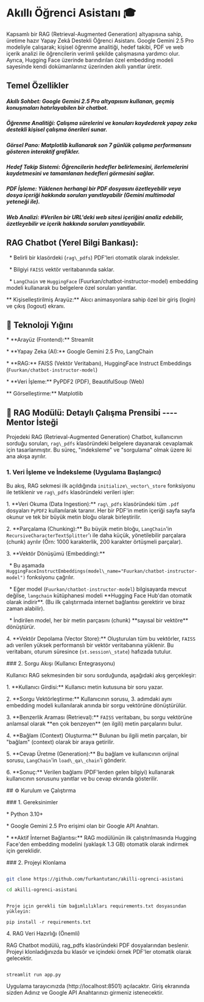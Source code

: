# Akıllı Öğrenci Asistanı 🎓

Kapsamlı bir RAG (Retrieval-Augmented Generation) altyapısına sahip, üretime hazır Yapay Zekâ Destekli Öğrenci Asistanı.
Google Gemini 2.5 Pro modeliyle çalışarak; kişisel öğrenme analitiği, hedef takibi, PDF ve web içerik analizi ile öğrencilerin verimli şekilde çalışmasına yardımcı olur.
Ayrıca, Hugging Face üzerinde barındırılan özel embedding modeli sayesinde kendi dokümanlarınız üzerinden akıllı yanıtlar üretir.



## Temel Özellikler

##### Akıllı Sohbet: Google Gemini 2.5 Pro altyapısını kullanan, geçmiş konuşmaları hatırlayabilen bir chatbot.

##### Öğrenme Analitiği: Çalışma sürelerini ve konuları kaydederek yapay zeka destekli kişisel çalışma önerileri sunar.

##### Görsel Pano: Matplotlib kullanarak son 7 günlük çalışma performansını gösteren interaktif grafikler.

##### Hedef Takip Sistemi: Öğrencilerin hedefler belirlemesini, ilerlemelerini kaydetmesini ve tamamlanan hedefleri görmesini sağlar.

##### PDF İşleme: Yüklenen herhangi bir PDF dosyasını özetleyebilir veya dosya içeriği hakkında soruları yanıtlayabilir (Gemini multimodal yeteneği ile).

##### Web Analizi: #Verilen bir URL'deki web sitesi içeriğini analiz edebilir, özetleyebilir ve içerik hakkında soruları yanıtlayabilir.

## RAG Chatbot (Yerel Bilgi Bankası):

&nbsp;   \* Belirli bir klasördeki (`rag\_pdfs`) PDF'leri otomatik olarak indeksler.

&nbsp;   \* Bilgiyi `FAISS` vektör veritabanında saklar.

&nbsp;   \* `LangChain` ve `HuggingFace` (Fuurkan/chatbot-instructor-model) embedding modeli kullanarak bu belgelere özel soruları yanıtlar.

** Kişiselleştirilmiş Arayüz:\*\* Akıcı animasyonlara sahip özel bir giriş (login) ve çıkış (logout) ekranı.



## 🚀 Teknoloji Yığını

\* \*\*Arayüz (Frontend):\*\* Streamlit

\* \*\*Yapay Zeka (AI):\*\* Google Gemini 2.5 Pro, LangChain

\* \*\*RAG:\*\* FAISS (Vektör Veritabanı), HuggingFace Instruct Embeddings (`Fuurkan/chatbot-instructor-model`)

\* \*\*Veri İşleme:\*\* PyPDF2 (PDF), BeautifulSoup (Web)

** Görselleştirme:\*\* Matplotlib



## 🤖 RAG Modülü: Detaylı Çalışma Prensibi ---- Mentor İsteği  

Projedeki RAG (Retrieval-Augmented Generation) Chatbot, kullanıcının sorduğu soruları, `rag\_pdfs` klasöründeki belgelere dayanarak cevaplamak için tasarlanmıştır. Bu süreç, "indeksleme" ve "sorgulama" olmak üzere iki ana akışa ayrılır.



### 1. Veri İşleme ve İndeksleme (Uygulama Başlangıcı)

Bu akış, RAG sekmesi ilk açıldığında `initialize\_vector\_store` fonksiyonu ile tetiklenir ve `rag\_pdfs` klasöründeki verileri işler:

1\.  \*\*Veri Okuma (Data Ingestion):\*\* `rag\_pdfs` klasöründeki tüm `.pdf` dosyaları `PyPDF2` kullanılarak taranır. Her bir PDF'in metin içeriği sayfa sayfa okunur ve tek bir büyük metin bloğu olarak birleştirilir.

2\.  \*\*Parçalama (Chunking):\*\* Bu büyük metin bloğu, `LangChain`'in `RecursiveCharacterTextSplitter`'ı ile daha küçük, yönetilebilir parçalara (chunk) ayrılır (Örn: 1000 karakterlik, 200 karakter örtüşmeli parçalar).

3\.  \*\*Vektör Dönüşümü (Embedding):\*\*

&nbsp;   \* Bu aşamada `HuggingFaceInstructEmbeddings(model\_name="Fuurkan/chatbot-instructor-model")` fonksiyonu çağrılır.

&nbsp;   \* Eğer model (`Fuurkan/chatbot-instructor-model`) bilgisayarda mevcut değilse, `langchain` kütüphanesi modeli \*\*Hugging Face Hub'dan otomatik olarak indirir\*\*. (Bu ilk çalıştırmada internet bağlantısı gerektirir ve biraz zaman alabilir).

&nbsp;   \* İndirilen model, her bir metin parçasını (chunk) \*\*sayısal bir vektöre\*\* dönüştürür.

4\.  \*\*Vektör Depolama (Vector Store):\*\* Oluşturulan tüm bu vektörler, `FAISS` adı verilen yüksek performanslı bir vektör veritabanına yüklenir. Bu veritabanı, oturum süresince (`st.session\_state`) hafızada tutulur.



\### 2. Sorgu Akışı (Kullanıcı Entegrasyonu)

Kullanıcı RAG sekmesinden bir soru sorduğunda, aşağıdaki akış gerçekleşir:

1\.  \*\*Kullanıcı Girdisi:\*\* Kullanıcı metin kutusuna bir soru yazar.

2\.  \*\*Sorgu Vektörleştirme:\*\* Kullanıcının sorusu, 3. adımdaki aynı embedding modeli kullanılarak anında bir sorgu vektörüne dönüştürülür.

3\.  \*\*Benzerlik Araması (Retrieval):\*\* `FAISS` veritabanı, bu sorgu vektörüne anlamsal olarak \*\*en çok benzeyen\*\* (en ilgili) metin parçalarını bulur.

4\.  \*\*Bağlam (Context) Oluşturma:\*\* Bulunan bu ilgili metin parçaları, bir "bağlam" (context) olarak bir araya getirilir.

5\.  \*\*Cevap Üretme (Generation):\*\* Bu bağlam ve kullanıcının orijinal sorusu, `LangChain`'in `load\_qa\_chain`'i gönderir.

6\.  \*\*Sonuç:\*\* Verilen bağlamı (PDF'lerden gelen bilgiyi) kullanarak kullanıcının sorusunu yanıtlar ve bu cevap ekranda gösterilir.



\## ⚙️ Kurulum ve Çalıştırma

\### 1. Gereksinimler

\* Python 3.10+

\* Google Gemini 2.5 Pro erişimi olan bir Google API Anahtarı.

\* \*\*Aktif İnternet Bağlantısı:\*\* RAG modülünün ilk çalıştırılmasında Hugging Face'den embedding modelini (yaklaşık 1.3 GB) otomatik olarak indirmek için gereklidir.



\### 2. Projeyi Klonlama

```bash

git clone https://github.com/furkantutanc/akilli-ogrenci-asistani

cd akilli-ogrenci-asistani
```


```3\. Gerekli Paketleri Yükleme

Proje için gerekli tüm bağımlılıkları requirements.txt dosyasından yükleyin:

pip install -r requirements.txt
```


4\. RAG Veri Hazırlığı (Önemli)

RAG Chatbot modülü, rag\_pdfs klasöründeki PDF dosyalarından beslenir. Projeyi klonladığınızda bu klasör ve içindeki örnek PDF'ler otomatik olarak gelecektir.





```5\. Uygulamayı Başlatma

streamlit run app.py
```







Uygulama tarayıcınızda (http://localhost:8501) açılacaktır. Giriş ekranında sizden Adınız ve Google API Anahtarınızı girmeniz istenecektir.

